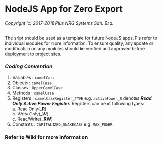 # NodeJS App for Zero Export

###### Copyright (c) 2017-2018 Plus NRG Systems Sdn. Bhd.
The sript should be used as a template for future NodeJS apps. Pls refer to individual modules for more information. To ensure quality, any update or modification on any modules should be verified and approved before deployment to project sites.

### *Coding Convention*
1. Variables    : `camelCase`
2. Objects      : `camelCase`
3. Classes      : `UpperCamelCase`
4. Methods      : `camelCase`
5. Registers    : `camelCaseRegister_TYPE` e.g. `activePower_R` denotes ***Read Only Active Power Register.*** Registers can be of following types:  
    a. Read Only(**_R**)  
    b. Write Only(**_W**)  
    c. Read/Write(**_RW**)  
6. Constants    : `CAPITALIZED_SNAKECASE` e.g. `MAX_POWER`

### Refer to Wiki for more information